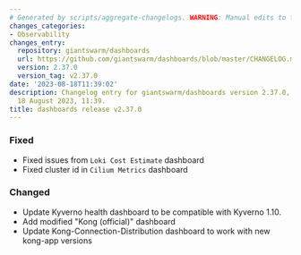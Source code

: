 ```yaml
---
# Generated by scripts/aggregate-changelogs. WARNING: Manual edits to this files will be overwritten.
changes_categories:
- Observability
changes_entry:
  repository: giantswarm/dashboards
  url: https://github.com/giantswarm/dashboards/blob/master/CHANGELOG.md#2370---2023-08-18
  version: 2.37.0
  version_tag: v2.37.0
date: '2023-08-18T11:39:02'
description: Changelog entry for giantswarm/dashboards version 2.37.0, published on
  18 August 2023, 11:39.
title: dashboards release v2.37.0
---
```


### Fixed
- Fixed issues from `Loki Cost Estimate` dashboard
- Fixed cluster id in `Cilium Metrics` dashboard
### Changed
- Update Kyverno health dashboard to be compatible with Kyverno 1.10.
- Add modified "Kong (official)" dashboard
- Update Kong-Connection-Distribution dashboard to work with new kong-app versions
